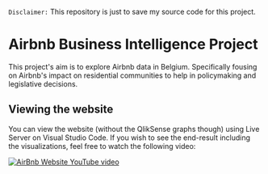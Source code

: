 ``Disclaimer:`` This repository is just to save my source code for this project.

# Airbnb Business Intelligence Project
This project's aim is to explore Airbnb data in Belgium. Specifically fousing on Airbnb's impact on residential communities to help in policymaking and legislative decisions.

## Viewing the website
You can view the website (without the QlikSense graphs though) using Live Server on Visual Studio Code. If you wish to see the end-result including the visualizations, feel free to watch the following video:

<a href="https://www.youtube.com/watch?v=YdUBIXMWsGg" target="_blank">
  <img src="https://img.youtube.com/vi/YdUBIXMWsGg/hqdefault.jpg" alt="AirBnb Website YouTube video" style="max-width:100%;">
</a>
